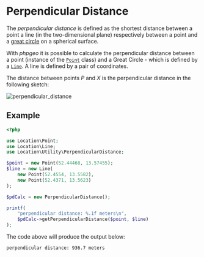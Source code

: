 # Perpendicular Distance

The _perpendicular distance_ is defined as the shortest distance between a point
a line (in the two-dimensional plane) respectively between a point and a
[great circle](https://en.wikipedia.org/wiki/Great_circle) on a spherical surface.

With _phpgeo_ it is possible to calculate the perpendicular distance between a
point (instance of the [`Point`](../Geometries/Point) class) and a
Great Circle - which is defined by a [`Line`](../Geometries/Line). A line is
defined by a pair of coordinates.

The distance between points *P* and *X* is the perpendicular distance in the following sketch:

![perpendicular_distance](perpendicular-distance.png)

## Example

``` php
<?php

use Location\Point;
use Location\Line;
use Location\Utility\PerpendicularDistance;

$point = new Point(52.44468, 13.57455);
$line = new Line(
    new Point(52.4554, 13.5582),
    new Point(52.4371, 13.5623)
);

$pdCalc = new PerpendicularDistance();

printf(
    "perpendicular distance: %.1f meters\n",
    $pdCalc->getPerpendicularDistance($point, $line)
);
```

The code above will produce the output below:

``` plaintext
perpendicular distance: 936.7 meters
```
